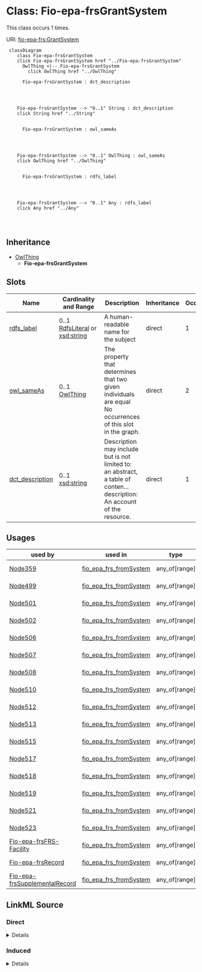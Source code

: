 

# Class: Fio-epa-frsGrantSystem




This class occurs 1 times.


URI: [fio-epa-frs:GrantSystem](http://w3id.org/fio/v1/epa-frs#GrantSystem)






```mermaid
 classDiagram
    class Fio-epa-frsGrantSystem
    click Fio-epa-frsGrantSystem href "../Fio-epa-frsGrantSystem"
      OwlThing <|-- Fio-epa-frsGrantSystem
        click OwlThing href "../OwlThing"
      
      Fio-epa-frsGrantSystem : dct_description
        
          
    
    
    Fio-epa-frsGrantSystem --> "0..1" String : dct_description
    click String href "../String"

        
      Fio-epa-frsGrantSystem : owl_sameAs
        
          
    
    
    Fio-epa-frsGrantSystem --> "0..1" OwlThing : owl_sameAs
    click OwlThing href "../OwlThing"

        
      Fio-epa-frsGrantSystem : rdfs_label
        
          
    
    
    Fio-epa-frsGrantSystem --> "0..1" Any : rdfs_label
    click Any href "../Any"

        
      
```





## Inheritance
* [OwlThing](../classes/OwlThing.md)
    * **Fio-epa-frsGrantSystem**



## Slots

| Name | Cardinality and Range | Description | Inheritance | Occurrences |
| ---  | --- | --- | --- | --- |
| [rdfs_label](../slots/rdfs_label.md) | 0..1 <br/> [RdfsLiteral](../classes/RdfsLiteral.md)&nbsp;or&nbsp;<br />[xsd:string](http://www.w3.org/2001/XMLSchema#string) | A human-readable name for the subject <br/>  | direct | 1 |
| [owl_sameAs](../slots/owl_sameAs.md) | 0..1 <br/> [OwlThing](../classes/OwlThing.md) | The property that determines that two given individuals are equal <br/> No occurrences of this slot in the graph. | direct | 2 |
| [dct_description](../slots/dct_description.md) | 0..1 <br/> [xsd:string](http://www.w3.org/2001/XMLSchema#string) | Description may include but is not limited to: an abstract, a table of conten... <br/> description: An account of the resource. | direct | 1 |





## Usages

| used by | used in | type | used |
| ---  | --- | --- | --- |
| [Node359](../classes/Node359.md) | [fio_epa_frs_fromSystem](../slots/fio_epa_frs_fromSystem.md) | any_of[range] | [Fio-epa-frsGrantSystem](../classes/Fio-epa-frsGrantSystem.md) |
| [Node499](../classes/Node499.md) | [fio_epa_frs_fromSystem](../slots/fio_epa_frs_fromSystem.md) | any_of[range] | [Fio-epa-frsGrantSystem](../classes/Fio-epa-frsGrantSystem.md) |
| [Node501](../classes/Node501.md) | [fio_epa_frs_fromSystem](../slots/fio_epa_frs_fromSystem.md) | any_of[range] | [Fio-epa-frsGrantSystem](../classes/Fio-epa-frsGrantSystem.md) |
| [Node502](../classes/Node502.md) | [fio_epa_frs_fromSystem](../slots/fio_epa_frs_fromSystem.md) | any_of[range] | [Fio-epa-frsGrantSystem](../classes/Fio-epa-frsGrantSystem.md) |
| [Node506](../classes/Node506.md) | [fio_epa_frs_fromSystem](../slots/fio_epa_frs_fromSystem.md) | any_of[range] | [Fio-epa-frsGrantSystem](../classes/Fio-epa-frsGrantSystem.md) |
| [Node507](../classes/Node507.md) | [fio_epa_frs_fromSystem](../slots/fio_epa_frs_fromSystem.md) | any_of[range] | [Fio-epa-frsGrantSystem](../classes/Fio-epa-frsGrantSystem.md) |
| [Node508](../classes/Node508.md) | [fio_epa_frs_fromSystem](../slots/fio_epa_frs_fromSystem.md) | any_of[range] | [Fio-epa-frsGrantSystem](../classes/Fio-epa-frsGrantSystem.md) |
| [Node510](../classes/Node510.md) | [fio_epa_frs_fromSystem](../slots/fio_epa_frs_fromSystem.md) | any_of[range] | [Fio-epa-frsGrantSystem](../classes/Fio-epa-frsGrantSystem.md) |
| [Node512](../classes/Node512.md) | [fio_epa_frs_fromSystem](../slots/fio_epa_frs_fromSystem.md) | any_of[range] | [Fio-epa-frsGrantSystem](../classes/Fio-epa-frsGrantSystem.md) |
| [Node513](../classes/Node513.md) | [fio_epa_frs_fromSystem](../slots/fio_epa_frs_fromSystem.md) | any_of[range] | [Fio-epa-frsGrantSystem](../classes/Fio-epa-frsGrantSystem.md) |
| [Node515](../classes/Node515.md) | [fio_epa_frs_fromSystem](../slots/fio_epa_frs_fromSystem.md) | any_of[range] | [Fio-epa-frsGrantSystem](../classes/Fio-epa-frsGrantSystem.md) |
| [Node517](../classes/Node517.md) | [fio_epa_frs_fromSystem](../slots/fio_epa_frs_fromSystem.md) | any_of[range] | [Fio-epa-frsGrantSystem](../classes/Fio-epa-frsGrantSystem.md) |
| [Node518](../classes/Node518.md) | [fio_epa_frs_fromSystem](../slots/fio_epa_frs_fromSystem.md) | any_of[range] | [Fio-epa-frsGrantSystem](../classes/Fio-epa-frsGrantSystem.md) |
| [Node519](../classes/Node519.md) | [fio_epa_frs_fromSystem](../slots/fio_epa_frs_fromSystem.md) | any_of[range] | [Fio-epa-frsGrantSystem](../classes/Fio-epa-frsGrantSystem.md) |
| [Node521](../classes/Node521.md) | [fio_epa_frs_fromSystem](../slots/fio_epa_frs_fromSystem.md) | any_of[range] | [Fio-epa-frsGrantSystem](../classes/Fio-epa-frsGrantSystem.md) |
| [Node523](../classes/Node523.md) | [fio_epa_frs_fromSystem](../slots/fio_epa_frs_fromSystem.md) | any_of[range] | [Fio-epa-frsGrantSystem](../classes/Fio-epa-frsGrantSystem.md) |
| [Fio-epa-frsFRS-Facility](../classes/Fio-epa-frsFRS-Facility.md) | [fio_epa_frs_fromSystem](../slots/fio_epa_frs_fromSystem.md) | any_of[range] | [Fio-epa-frsGrantSystem](../classes/Fio-epa-frsGrantSystem.md) |
| [Fio-epa-frsRecord](../classes/Fio-epa-frsRecord.md) | [fio_epa_frs_fromSystem](../slots/fio_epa_frs_fromSystem.md) | any_of[range] | [Fio-epa-frsGrantSystem](../classes/Fio-epa-frsGrantSystem.md) |
| [Fio-epa-frsSupplementalRecord](../classes/Fio-epa-frsSupplementalRecord.md) | [fio_epa_frs_fromSystem](../slots/fio_epa_frs_fromSystem.md) | any_of[range] | [Fio-epa-frsGrantSystem](../classes/Fio-epa-frsGrantSystem.md) |











## LinkML Source

<!-- TODO: investigate https://stackoverflow.com/questions/37606292/how-to-create-tabbed-code-blocks-in-mkdocs-or-sphinx -->

### Direct

<details>

```yaml
name: fio-epa-frs_GrantSystem
from_schema: okns:fiokg
exact_mappings:
- http://w3id.org/fio/v1/epa-frs#GrantSystem
rank: 1000
is_a: owl_Thing
slots:
- rdfs_label
- owl_sameAs
- dct_description
class_uri: fio-epa-frs:GrantSystem

```
</details>

### Induced

<details>

```yaml
name: fio-epa-frs_GrantSystem
from_schema: okns:fiokg
exact_mappings:
- http://w3id.org/fio/v1/epa-frs#GrantSystem
rank: 1000
is_a: owl_Thing
attributes:
  rdfs_label:
    name: rdfs_label
    description: A human-readable name for the subject.
    title: label
    from_schema: okns:owl-rdf-rdfs
    source: http://www.w3.org/2000/01/rdf-schema#
    domain: rdfs_Resource
    slot_uri: rdfs:label
    alias: rdfs_label
    owner: fio-epa-frs_GrantSystem
    domain_of:
    - dcam_VocabularyEncodingScheme
    - owl_OntologyProperty
    - rdf_List
    - rdfs_Datatype
    - time_DayOfWeek
    - time_TemporalUnit
    - sdos_ActionStatusType
    - sdos_AdultOrientedEnumeration
    - sdos_BoardingPolicyType
    - sdos_BodyMeasurementTypeEnumeration
    - sdos_BookFormatType
    - sdos_Boolean
    - sdos_CarUsageType
    - sdos_CertificationStatusEnumeration
    - sdos_ContactPointOption
    - sdos_DayOfWeek
    - sdos_DeliveryMethod
    - sdos_DigitalDocumentPermissionType
    - sdos_DigitalPlatformEnumeration
    - sdos_DriveWheelConfigurationValue
    - sdos_DrugCostCategory
    - sdos_DrugPregnancyCategory
    - sdos_DrugPrescriptionStatus
    - sdos_EUEnergyEfficiencyEnumeration
    - sdos_EnergyStarEnergyEfficiencyEnumeration
    - sdos_EventAttendanceModeEnumeration
    - sdos_EventStatusType
    - sdos_FulfillmentTypeEnumeration
    - sdos_GameAvailabilityEnumeration
    - sdos_GamePlayMode
    - sdos_GameServerStatus
    - sdos_GenderType
    - sdos_GovernmentBenefitsType
    - sdos_HealthAspectEnumeration
    - sdos_IPTCDigitalSourceEnumeration
    - sdos_IncentiveQualifiedExpenseType
    - sdos_IncentiveStatus
    - sdos_IncentiveType
    - sdos_InfectiousAgentClass
    - sdos_ItemAvailability
    - sdos_ItemListOrderType
    - sdos_LegalForceStatus
    - sdos_LegalValueLevel
    - sdos_MapCategoryType
    - sdos_MeasurementMethodEnum
    - sdos_MediaManipulationRatingEnumeration
    - sdos_MedicalAudienceType
    - sdos_MedicalDevicePurpose
    - sdos_MedicalEvidenceLevel
    - sdos_MedicalImagingTechnique
    - sdos_MedicalObservationalStudyDesign
    - sdos_MedicalProcedureType
    - sdos_MedicalSpecialty
    - sdos_MedicalStudyStatus
    - sdos_MedicalTrialDesign
    - sdos_MedicineSystem
    - sdos_MerchantReturnEnumeration
    - sdos_MusicAlbumProductionType
    - sdos_MusicAlbumReleaseType
    - sdos_MusicReleaseFormatType
    - sdos_NLNonprofitType
    - sdos_OfferItemCondition
    - sdos_OrderStatus
    - sdos_PaymentMethodType
    - sdos_PaymentStatusType
    - sdos_PhysicalActivityCategory
    - sdos_PhysicalExam
    - sdos_PriceComponentTypeEnumeration
    - sdos_PriceTypeEnumeration
    - sdos_ProductReturnEnumeration
    - sdos_PurchaseType
    - sdos_RefundTypeEnumeration
    - sdos_ReservationStatusType
    - sdos_RestrictedDiet
    - sdos_ReturnFeesEnumeration
    - sdos_ReturnLabelSourceEnumeration
    - sdos_ReturnMethodEnumeration
    - sdos_RsvpResponseType
    - sdos_SizeSystemEnumeration
    - sdos_SteeringPositionValue
    - sdos_TierBenefitEnumeration
    - sdos_UKNonprofitType
    - sdos_USNonprofitType
    - sdos_WearableMeasurementTypeEnumeration
    - sdos_WearableSizeGroupEnumeration
    - sdos_WearableSizeSystemEnumeration
    - rdf_DatatypeProperty
    - vaem_GraphMetaData
    - vaem_GraphRole
    - vaem_Party
    - vaem_CatalogEntry
    - voag_Attribution
    - voag_AttributionLogo
    - voag_ChangeFrequency
    - voag_ChangeType
    - voag_ConfidentialityLevel
    - voag_CreativeCommonsPermission
    - voag_CreativeCommonsProhibition
    - voag_CreativeCommonsRequirement
    - voag_Governance
    - voag_GovernanceRole
    - voag_Icon
    - voag_IssueStatus
    - voag_LicenseModel
    - voag_Logo
    - voag_Maturity
    - voag_OrganizationLogo
    - voag_Pedigree
    - voag_PriorityValue
    - voag_ProductLogo
    - voag_Provenance
    - voag_PublicationStatus
    - voag_SchemaGraph
    - qudt_AspectClass
    - qudt_BitEncodingType
    - qudt_BooleanEncodingType
    - qudt_ByteEncodingType
    - qudt_CardinalityType
    - qudt_CharEncodingType
    - qudt_DateTimeStringEncodingType
    - qudt_EndianType
    - qudt_FloatingPointEncodingType
    - qudt_IntegerEncodingType
    - qudt_OrderedType
    - qudt_SignednessType
    - kwgo_AirPollutant
    - kwgo_BlueskyWildfireObservableProperty
    - kwgo_CensusObservableProperty
    - kwgo_ClimateObservableProperty
    - kwgo_CroplandObservableProperty
    - kwgo_DroughtIntensity
    - kwgo_FireCause
    - kwgo_HelipadAvailability
    - kwgo_HospitalStatus
    - kwgo_HospitalType
    - kwgo_ImpactObservableProperty
    - kwgo_LSADArea
    - kwgo_MTBSFireObservableProperty
    - kwgo_MagnitudeObservableProperty
    - kwgo_NIFCFireObservableProperty
    - kwgo_PublicHealthObservableProperty
    - kwgo_RoadType
    - kwgo_SmokePlumeObservableProperty
    - kwgo_SoilMapUnitObservableProperty
    - kwgo_StormTrackObservableProperty
    - kwgo_StormTrackletObservableProperty
    - kwgo_VulnerabilityObservableProperty
    - __node359
    - __node499
    - __node501
    - __node502
    - __node506
    - __node507
    - __node508
    - __node510
    - __node512
    - __node513
    - __node515
    - __node517
    - __node518
    - __node519
    - __node521
    - __node523
    - fio-epa-frs_Agency
    - fio-epa-frs_Agency.Agriculture
    - fio-epa-frs_Agency.Commerce
    - fio-epa-frs_Agency.Congress
    - fio-epa-frs_Agency.Defense
    - fio-epa-frs_Agency.Energy
    - fio-epa-frs_Agency.HealthandHumanServices
    - fio-epa-frs_Agency.HomelandSecurity
    - fio-epa-frs_Agency.HousingandUrbanDevelopment
    - fio-epa-frs_Agency.Interior
    - fio-epa-frs_Agency.Judicial
    - fio-epa-frs_Agency.Justice
    - fio-epa-frs_Agency.Labor
    - fio-epa-frs_Agency.State
    - fio-epa-frs_Agency.Transportation
    - fio-epa-frs_Agency.Treasury
    - fio-epa-frs_Agency.VeteransAffairs
    - fio-epa-frs_AirProgram
    - fio-epa-frs_AnimalOperation
    - fio-epa-frs_AssistanceSupportProgram
    - fio-epa-frs_ChemicalReleaseProgram
    - fio-epa-frs_ChemicalStorageProgram
    - fio-epa-frs_CoastalOceanProgram
    - fio-epa-frs_ComplianceInterest
    - fio-epa-frs_ComplianceSystem
    - fio-epa-frs_DrinkingWaterProgram
    - fio-epa-frs_EPA-PFAS-Facility
    - fio-epa-frs_EcologyOperation
    - fio-epa-frs_ElectronicPermitSystem
    - fio-epa-frs_EnforcementInterest
    - fio-epa-frs_EnforcementSystem
    - fio-epa-frs_EnvironmentalInterestByProgram
    - fio-epa-frs_EnvironmentalInterestType
    - fio-epa-frs_FRS-Facility
    - fio-epa-frs_FacilitySiteIdentification
    - fio-epa-frs_FacilityType
    - fio-epa-frs_GrantSystem
    - fio-epa-frs_GroundWaterProgram
    - fio-epa-frs_HazardousWasteProgram
    - fio-epa-frs_HealthSafetyProgram
    - fio-epa-frs_LegacySystem
    - fio-epa-frs_LegalEnforcementActivities
    - fio-epa-frs_PermitInterest
    - fio-epa-frs_PermitSystem
    - fio-epa-frs_PesticidesProgram
    - fio-epa-frs_ProgramInformationSystem
    - fio-epa-frs_ProjectSystem
    - fio-epa-frs_RadiationProtectionProgram
    - fio-epa-frs_RegistryInterest
    - fio-epa-frs_RegistrySystem
    - fio-epa-frs_RemediationRedevelopmentProgram
    - fio-epa-frs_ReportingInterest
    - fio-epa-frs_ReportingSystem
    - fio-epa-frs_RiskInterest
    - fio-epa-frs_SiteInterest
    - fio-epa-frs_SiteSystem
    - fio-epa-frs_SolidWasteProgram
    - fio-epa-frs_StateSystem
    - fio-epa-frs_SupplementalRecord
    - fio-epa-frs_TribalSystem
    - fio-epa-frs_UndergroundStorageTankProgram
    - fio-epa-frs_WasteWaterProgram
    - fio-epa-frs_WaterResourcesProgram
    - naics_NAICS-IndustryCode
    - naics_NAICS-IndustryGroup
    - naics_NAICS-IndustrySector
    - naics_NAICS-IndustrySubsector
    range: Any
    any_of:
    - range: rdfs_Literal
    - range: string
  owl_sameAs:
    name: owl_sameAs
    description: The property that determines that two given individuals are equal.
    title: sameAs
    comments:
    - No occurrences of this slot in the graph.
    from_schema: okns:owl-rdf-rdfs
    source: http://www.w3.org/2002/07/owl#
    domain: owl_Thing
    slot_uri: owl:sameAs
    alias: owl_sameAs
    owner: fio-epa-frs_GrantSystem
    domain_of:
    - __node359
    - __node499
    - __node501
    - __node502
    - __node506
    - __node507
    - __node508
    - __node510
    - __node512
    - __node513
    - __node515
    - __node517
    - __node518
    - __node519
    - __node521
    - __node523
    - fio-epa-frs_Agency
    - fio-epa-frs_Agency.Agriculture
    - fio-epa-frs_Agency.Commerce
    - fio-epa-frs_Agency.Congress
    - fio-epa-frs_Agency.Defense
    - fio-epa-frs_Agency.Energy
    - fio-epa-frs_Agency.HealthandHumanServices
    - fio-epa-frs_Agency.HomelandSecurity
    - fio-epa-frs_Agency.HousingandUrbanDevelopment
    - fio-epa-frs_Agency.Interior
    - fio-epa-frs_Agency.Judicial
    - fio-epa-frs_Agency.Justice
    - fio-epa-frs_Agency.Labor
    - fio-epa-frs_Agency.State
    - fio-epa-frs_Agency.Transportation
    - fio-epa-frs_Agency.Treasury
    - fio-epa-frs_Agency.VeteransAffairs
    - fio-epa-frs_AirProgram
    - fio-epa-frs_AnimalOperation
    - fio-epa-frs_AssistanceSupportProgram
    - fio-epa-frs_ChemicalReleaseProgram
    - fio-epa-frs_ChemicalStorageProgram
    - fio-epa-frs_CoastalOceanProgram
    - fio-epa-frs_ComplianceInterest
    - fio-epa-frs_ComplianceSystem
    - fio-epa-frs_DrinkingWaterProgram
    - fio-epa-frs_EPA-PFAS-Facility
    - fio-epa-frs_EcologyOperation
    - fio-epa-frs_ElectronicPermitSystem
    - fio-epa-frs_EnforcementInterest
    - fio-epa-frs_EnforcementSystem
    - fio-epa-frs_EnvironmentalInterestByProgram
    - fio-epa-frs_EnvironmentalInterestType
    - fio-epa-frs_FRS-Facility
    - fio-epa-frs_FacilitySiteIdentification
    - fio-epa-frs_FacilityType
    - fio-epa-frs_GrantSystem
    - fio-epa-frs_GroundWaterProgram
    - fio-epa-frs_HazardousWasteProgram
    - fio-epa-frs_HealthSafetyProgram
    - fio-epa-frs_LegacySystem
    - fio-epa-frs_LegalEnforcementActivities
    - fio-epa-frs_PermitInterest
    - fio-epa-frs_PermitSystem
    - fio-epa-frs_PesticidesProgram
    - fio-epa-frs_ProgramInformationSystem
    - fio-epa-frs_ProjectSystem
    - fio-epa-frs_RadiationProtectionProgram
    - fio-epa-frs_Record
    - fio-epa-frs_RegistryInterest
    - fio-epa-frs_RegistrySystem
    - fio-epa-frs_RemediationRedevelopmentProgram
    - fio-epa-frs_ReportingInterest
    - fio-epa-frs_ReportingSystem
    - fio-epa-frs_RiskInterest
    - fio-epa-frs_SiteInterest
    - fio-epa-frs_SiteSystem
    - fio-epa-frs_SolidWasteProgram
    - fio-epa-frs_StateSystem
    - fio-epa-frs_SupplementalRecord
    - fio-epa-frs_TribalSystem
    - fio-epa-frs_UndergroundStorageTankProgram
    - fio-epa-frs_WasteWaterProgram
    - fio-epa-frs_WaterResourcesProgram
    - fio_Industry
    - kwgo_S2Cell_Level13
    - naics_NAICS-IndustryCode
    - naics_NAICS-IndustryGroup
    - naics_NAICS-IndustrySector
    - naics_NAICS-IndustrySubsector
    range: owl_Thing
  dct_description:
    name: dct_description
    description: 'Description may include but is not limited to: an abstract, a table
      of contents, a graphical representation, or a free-text account of the resource.'
    title: Description
    comments:
    - 'description: An account of the resource.'
    from_schema: okns:dc
    source: http://purl.org/dc/terms/
    slot_uri: dct:description
    alias: dct_description
    owner: fio-epa-frs_GrantSystem
    domain_of:
    - vaem_GraphRole
    - qudt_CardinalityType
    - __node359
    - __node499
    - __node501
    - __node502
    - __node507
    - __node508
    - __node510
    - __node512
    - __node513
    - __node517
    - __node519
    - __node521
    - __node523
    - fio-epa-frs_AirProgram
    - fio-epa-frs_AnimalOperation
    - fio-epa-frs_AssistanceSupportProgram
    - fio-epa-frs_ChemicalReleaseProgram
    - fio-epa-frs_ChemicalStorageProgram
    - fio-epa-frs_CoastalOceanProgram
    - fio-epa-frs_ComplianceInterest
    - fio-epa-frs_ComplianceSystem
    - fio-epa-frs_DrinkingWaterProgram
    - fio-epa-frs_EcologyOperation
    - fio-epa-frs_ElectronicPermitSystem
    - fio-epa-frs_EnforcementInterest
    - fio-epa-frs_EnforcementSystem
    - fio-epa-frs_EnvironmentalInterestByProgram
    - fio-epa-frs_FRS-Facility
    - fio-epa-frs_FacilitySiteIdentification
    - fio-epa-frs_GrantSystem
    - fio-epa-frs_GroundWaterProgram
    - fio-epa-frs_HazardousWasteProgram
    - fio-epa-frs_HealthSafetyProgram
    - fio-epa-frs_LegacySystem
    - fio-epa-frs_LegalEnforcementActivities
    - fio-epa-frs_PermitInterest
    - fio-epa-frs_PermitSystem
    - fio-epa-frs_PesticidesProgram
    - fio-epa-frs_ProgramInformationSystem
    - fio-epa-frs_ProjectSystem
    - fio-epa-frs_RadiationProtectionProgram
    - fio-epa-frs_RegistryInterest
    - fio-epa-frs_RegistrySystem
    - fio-epa-frs_RemediationRedevelopmentProgram
    - fio-epa-frs_ReportingInterest
    - fio-epa-frs_ReportingSystem
    - fio-epa-frs_RiskInterest
    - fio-epa-frs_SiteInterest
    - fio-epa-frs_SiteSystem
    - fio-epa-frs_SolidWasteProgram
    - fio-epa-frs_StateSystem
    - fio-epa-frs_SupplementalRecord
    - fio-epa-frs_TribalSystem
    - fio-epa-frs_UndergroundStorageTankProgram
    - fio-epa-frs_WasteWaterProgram
    - fio-epa-frs_WaterResourcesProgram
    subproperty_of: dc_description
    range: string
class_uri: fio-epa-frs:GrantSystem

```
</details>